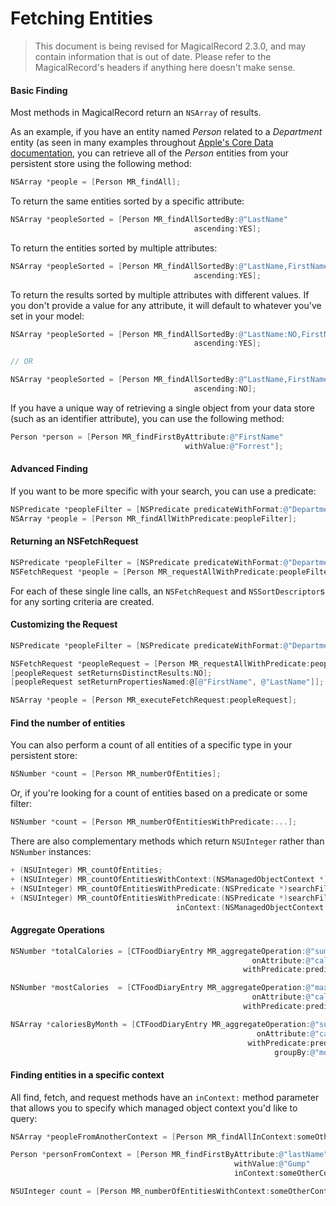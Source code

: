 # Fetching Entities

> This document is being revised for MagicalRecord 2.3.0, and may contain information that is out of date. Please refer to the MagicalRecord's headers if anything here doesn't make sense.

#### Basic Finding

Most methods in MagicalRecord return an `NSArray` of results.

As an example, if you have an entity named *Person* related to a *Department* entity (as seen in many examples throughout [Apple's Core Data documentation](https://developer.apple.com/library/ios/documentation/Cocoa/Conceptual/CoreData/), you can retrieve all of the *Person* entities from your persistent store using the following method:

```objective-c
NSArray *people = [Person MR_findAll];
```

To return the same entities sorted by a specific attribute:

```objective-c
NSArray *peopleSorted = [Person MR_findAllSortedBy:@"LastName"
                                         ascending:YES];
```

To return the entities sorted by multiple attributes:

```objective-c
NSArray *peopleSorted = [Person MR_findAllSortedBy:@"LastName,FirstName"
                                         ascending:YES];
```

To return the results sorted by multiple attributes with different values. If you don't provide a value for any attribute, it will default to whatever you've set in your model:

```objective-c
NSArray *peopleSorted = [Person MR_findAllSortedBy:@"LastName:NO,FirstName"
                                         ascending:YES];

// OR

NSArray *peopleSorted = [Person MR_findAllSortedBy:@"LastName,FirstName:YES"
                                         ascending:NO];
```

If you have a unique way of retrieving a single object from your data store (such as an identifier attribute), you can use the following method:

```objective-c
Person *person = [Person MR_findFirstByAttribute:@"FirstName"
                                       withValue:@"Forrest"];
```

#### Advanced Finding

If you want to be more specific with your search, you can use a predicate:

```objective-c
NSPredicate *peopleFilter = [NSPredicate predicateWithFormat:@"Department IN %@", @[dept1, dept2]];
NSArray *people = [Person MR_findAllWithPredicate:peopleFilter];
```

#### Returning an NSFetchRequest

```objective-c
NSPredicate *peopleFilter = [NSPredicate predicateWithFormat:@"Department IN %@", departments];
NSFetchRequest *people = [Person MR_requestAllWithPredicate:peopleFilter];
```

For each of these single line calls, an `NSFetchRequest` and `NSSortDescriptor`s for any sorting criteria  are created.

#### Customizing the Request

```objective-c
NSPredicate *peopleFilter = [NSPredicate predicateWithFormat:@"Department IN %@", departments];

NSFetchRequest *peopleRequest = [Person MR_requestAllWithPredicate:peopleFilter];
[peopleRequest setReturnsDistinctResults:NO];
[peopleRequest setReturnPropertiesNamed:@[@"FirstName", @"LastName"]];

NSArray *people = [Person MR_executeFetchRequest:peopleRequest];
```

#### Find the number of entities

You can also perform a count of all entities of a specific type in your persistent store:

```objective-c
NSNumber *count = [Person MR_numberOfEntities];
```

Or, if you're looking for a count of entities based on a predicate or some filter:

```objective-c
NSNumber *count = [Person MR_numberOfEntitiesWithPredicate:...];
```

There are also complementary methods which return `NSUInteger` rather than `NSNumber` instances:

```objective-c
+ (NSUInteger) MR_countOfEntities;
+ (NSUInteger) MR_countOfEntitiesWithContext:(NSManagedObjectContext *)context;
+ (NSUInteger) MR_countOfEntitiesWithPredicate:(NSPredicate *)searchFilter;
+ (NSUInteger) MR_countOfEntitiesWithPredicate:(NSPredicate *)searchFilter
                                     inContext:(NSManagedObjectContext *)context;
```

#### Aggregate Operations

```objective-c
NSNumber *totalCalories = [CTFoodDiaryEntry MR_aggregateOperation:@"sum:"
                                                      onAttribute:@"calories"
                                                    withPredicate:predicate];

NSNumber *mostCalories  = [CTFoodDiaryEntry MR_aggregateOperation:@"max:"
                                                      onAttribute:@"calories"
                                                    withPredicate:predicate];

NSArray *caloriesByMonth = [CTFoodDiaryEntry MR_aggregateOperation:@"sum:"
                                                       onAttribute:@"calories"
                                                     withPredicate:predicate
                                                           groupBy:@"month"];
```

#### Finding entities in a specific context

All find, fetch, and request methods have an `inContext:` method parameter that allows you to specify which managed object context you'd like to query:

```objective-c
NSArray *peopleFromAnotherContext = [Person MR_findAllInContext:someOtherContext];

Person *personFromContext = [Person MR_findFirstByAttribute:@"lastName"
                                                  withValue:@"Gump"
                                                  inContext:someOtherContext];

NSUInteger count = [Person MR_numberOfEntitiesWithContext:someOtherContext];
```

